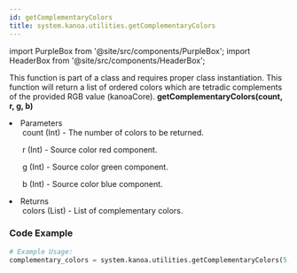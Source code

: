 ```yaml
---
id: getComplementaryColors
title: system.kanoa.utilities.getComplementaryColors
---
```


import PurpleBox from '@site/src/components/PurpleBox';
import HeaderBox from '@site/src/components/HeaderBox';

<PurpleBox>This function is part of a class and requires proper class instantiation.</PurpleBox>
<HeaderBox header="Description">This function will return a list of ordered colors which are tetradic complements of the provided RGB value (kanoaCore).</HeaderBox>
<HeaderBox header="Syntax">
    <b>getComplementaryColors(count, r, g, b)</b>
    <li>Parameters <br />
        <ul>count (Int) - The number of colors to be returned.</ul>
        <ul>r (Int) - Source color red component.</ul>
        <ul>g (Int) - Source color green component.</ul>
        <ul>b (Int) - Source color blue component.</ul>
    </li>
    <li>Returns <br />
        <ul>colors (List) - List of complementary colors.</ul>
    </li>
</HeaderBox>

### Code Example

```python
# Example Usage:
complementary_colors = system.kanoa.utilities.getComplementaryColors(5, 255, 0, 0)


